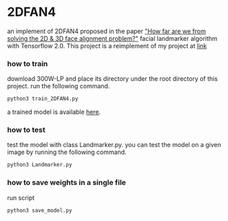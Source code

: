 # 2DFAN4 

an implement of 2DFAN4 proposed in the paper ["How far are we from solving the 2D & 3D face alignment problem?"](https://arxiv.org/abs/1703.07332) facial landmarker algorithm with Tensorflow 2.0. This project is a reimplement of my project at [link](https://github.com/breadbread1984/2DFAN4)

### how to train

download 300W-LP and place its directory under the root directory of this project. run the following command.

```Bash
python3 train_2DFAN4.py
```

a trained model is available [here](https://mega.nz/#!HQZRWY4L!TM_3K3MdO0UBSB3e6QWLhhDyxIhzGzM4MjSBgusyyoc). 

### how to test

test the model with class Landmarker.py. you can test the model on a given image by running the following command.

```Bash
python3 Landmarker.py
```

### how to save weights in a single file

run script

```Bash
python3 save_model.py
```


